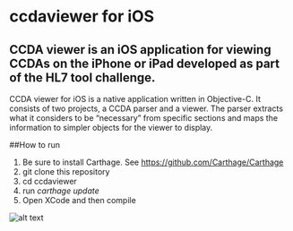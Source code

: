 # ccdaviewer for iOS

CCDA viewer is an iOS application for viewing CCDAs on the iPhone or iPad developed as part of the HL7 tool challenge.
---

CCDA viewer for iOS is a native application written in
Objective-C.  It consists of two projects, a CCDA parser and
a viewer.
The parser extracts what it considers to be “necessary” from
specific sections and maps the information to simpler
objects for the viewer to display.

##How to run
1. Be sure to install Carthage. See https://github.com/Carthage/Carthage
2. git clone this repository
3. cd ccdaviewer
4. run _carthage update_
5. Open XCode and then compile

![alt text](https://github.com/alexandern/ccdaviewer/blob/master/screenshots/screen1.png "Screenshot")
            